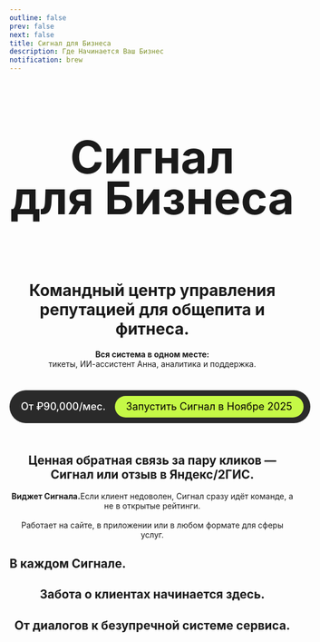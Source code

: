 ```yaml
---
outline: false
prev: false
next: false
title: Сигнал для Бизнеса
description: Где Начинается Ваш Бизнес
notification: brew
---
```


<SignalProductsSlider />

<div align="center">

<h1 class="responsive-heading">Сигнал<br>для Бизнеса</h1>

<br>

<h1>
  <span>Командный центр управления </span><br class="mobile-break"><span>репутацией для общепита и фитнеса.</span>
</h1>

<p>
  <strong>Вся система в одном месте: </strong><br class="mobile-break">тикеты, ИИ-ассистент Анна, аналитика и поддержка.
</p>

<div class="checkup-cta-section">
  <div class="checkup-price">От ₽90,000/мес.</div>
  <a href="/apply" class="btn-cta">Запустить Сигнал в Ноябре 2025</a>
</div>

## Ценная обратная связь за пару кликов — Сигнал или отзыв в Яндекс/2ГИС.

<p>
<strong>Виджет Сигнала.</strong>Если клиент недоволен, Сигнал сразу идёт команде, а не в открытые рейтинги. <br><br class="mobile-break"> Работает на сайте, в приложении или в любом формате для сферы услуг.
</p>

</div>

<DialogsWidgets />

## В каждом Сигнале.

<SignalSuperSpecsSlider />

<div align="center">

## Забота о клиентах начинается здесь.

</div>

<SignalDashboardSwitcher />

<div align="center">

## От диалогов к безупречной системе сервиса.

</div>

<SignalProductsCards />

<style>
.responsive-heading {
  font-size: 80px !important;
  line-height: 0.9 !important;
}

@media screen and (max-width: 768px) {
  .responsive-heading {
    font-size: 65px !important;
    line-height: 1.1 !important;
  }
}

@media screen and (max-width: 480px) {
  .responsive-heading {
    font-size: 50px !important;
    line-height: 1.1 !important;
  }
}
</style>

<style>
/* Checkup CTA Section - Perfect Single Line */
.checkup-cta-section {
  background-color: #2a2a2a;
  padding: 10px 12px 10px 20px;
  border-radius: 999px;
  margin: 24px 0;
  display: inline-flex;
  align-items: center;
  gap: 16px;
  width: fit-content;
}

.checkup-price {
  color: #ffffff;
  margin: 0;
  padding: 0;
  font-size: 18px;
  font-weight: 500;
  white-space: nowrap;
  line-height: 1;
}

/* CTA Button - Same Size, Normal Weight */
.btn-cta {
  background-color: #C5F946;
  color: #000 !important;
  padding: 10px 20px;
  border-radius: 999px;
  font-weight: 400;
  font-size: 18px;
  text-align: center;
  text-decoration: none;
  transition: all 0.3s ease;
  cursor: pointer;
  border: none;
  white-space: nowrap;
  display: inline-block;
  line-height: 1;
}

.btn-cta:hover {
  background-color: #b3e63d;
  transform: translateY(-1px);
  text-decoration: none !important;
  box-shadow: 0 4px 12px rgba(197, 249, 70, 0.25);
}

/* Responsive - Full width on mobile */
@media (max-width: 767px) {
  .checkup-cta-section {
    display: flex;
    width: 100%;
    flex-direction: column;
    padding: 16px 20px;
    gap: 12px;
    border-radius: 20px;
  }
  
  .checkup-price {
    font-size: 18px;
    text-align: center;
  }
  
  .btn-cta {
    width: 100%;
    padding: 12px 24px;
  }
}
</style>
